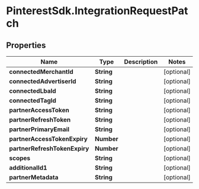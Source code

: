 # PinterestSdk.IntegrationRequestPatch

## Properties

Name | Type | Description | Notes
------------ | ------------- | ------------- | -------------
**connectedMerchantId** | **String** |  | [optional] 
**connectedAdvertiserId** | **String** |  | [optional] 
**connectedLbaId** | **String** |  | [optional] 
**connectedTagId** | **String** |  | [optional] 
**partnerAccessToken** | **String** |  | [optional] 
**partnerRefreshToken** | **String** |  | [optional] 
**partnerPrimaryEmail** | **String** |  | [optional] 
**partnerAccessTokenExpiry** | **Number** |  | [optional] 
**partnerRefreshTokenExpiry** | **Number** |  | [optional] 
**scopes** | **String** |  | [optional] 
**additionalId1** | **String** |  | [optional] 
**partnerMetadata** | **String** |  | [optional] 


